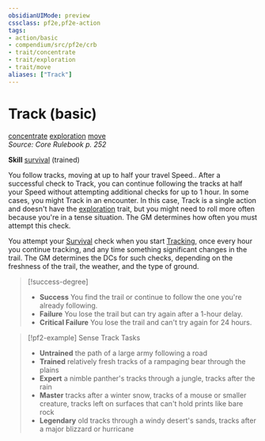 ```yaml
---
obsidianUIMode: preview
cssclass: pf2e,pf2e-action
tags:
- action/basic
- compendium/src/pf2e/crb
- trait/concentrate
- trait/exploration
- trait/move
aliases: ["Track"]
---
```

# Track (basic)
[concentrate](../traits/concentrate.md)  [exploration](../traits/exploration.md)  [move](../traits/move.md)  
*Source: Core Rulebook p. 252*  

**Skill** [survival](../../compendium/skills.md#Survival) (trained)

You follow tracks, moving at up to half your travel Speed.. After a successful check to Track, you can continue following the tracks at half your Speed without attempting additional checks for up to 1 hour. In some cases, you might Track in an encounter. In this case, Track is a single action and doesn't have the [exploration](../traits/exploration.md) trait, but you might need to roll more often because you're in a tense situation. The GM determines how often you must attempt this check.

You attempt your [Survival](../../compendium/skills.md#Survival) check when you start [Tracking](../../../..//TTRPGShare-Pathfinder-2E-Vault/rules/actions/track.md), once every hour you continue tracking, and any time something significant changes in the trail. The GM determines the DCs for such checks, depending on the freshness of the trail, the weather, and the type of ground.

> [!success-degree] 
> - **Success** You find the trail or continue to follow the one you're already following.
> - **Failure** You lose the trail but can try again after a 1-hour delay.
> - **Critical Failure** You lose the trail and can't try again for 24 hours.

> [!pf2-example] Sense Track Tasks
> 
> - **Untrained** the path of a large army following a road
> - **Trained** relatively fresh tracks of a rampaging bear through the plains
> - **Expert** a nimble panther's tracks through a jungle, tracks after the rain
> - **Master** tracks after a winter snow, tracks of a mouse or smaller creature, tracks left on surfaces that can't hold prints like bare rock
> - **Legendary** old tracks through a windy desert's sands, tracks after a major blizzard or hurricane